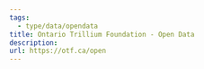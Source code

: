 ```yaml
---
tags:
  - type/data/opendata
title: Ontario Trillium Foundation - Open Data
description: 
url: https://otf.ca/open
---
```

